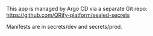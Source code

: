 This app is managed by Argo CD via a separate Git repo:
https://github.com/QRify-platform/sealed-secrets

Manifests are in secrets/dev and secrets/prod.

